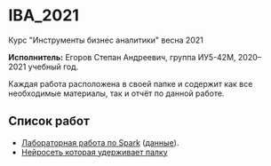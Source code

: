 # IBA_2021
 Курс "Инструменты бизнес аналитики" весна 2021

**Исполнитель:** Егоров Степан Андреевич, группа ИУ5-42М, 2020–2021&nbsp;учебный год.

Каждая работа расположена в&nbsp;своей папке и содержит как все необходимые материалы, так и отчёт по&nbsp;данной работе.

## Список работ
* [Лабораторная работа по Spark](./spark) ([данные](https://drive.google.com/drive/u/0/folders/1Vqy7eT2RdWWX6JkV4wglVXy8XLUgsLbb)).
* [Нейросеть которая удерживает палку](./CartPole) 
